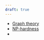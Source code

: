 ```yaml
---
draft: true
---
```


- [Graph theory](https://en.wikipedia.org/wiki/Graph_theory)
- [NP-hardness](https://en.wikipedia.org/wiki/NP-hardness)
- 